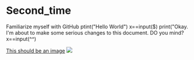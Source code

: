 # Second_time
Familiarize myself with GitHub
ptint("Hello World")
x==input($)
print("Okay. I'm about to make some serious changes to this document. DO you mind?
x==input(^^)

[This should be an image](https://docs.google.com/document/d/14-rbPG2kyb5YK9VAFKM-AU1i660QerVLc_L2YsS_S6A/edit)
![](https://www.google.com/search?q=image+search&safe=strict&rlz=1CALOFU_enUS734US734&source=lnms&tbm=isch&sa=X&ved=0ahUKEwjlwKzKgeXjAhWqjVQKHR-HAPoQ_AUIESgB&biw=1517&bih=750#imgrc=_aSSb6xDjsVMTM:)
